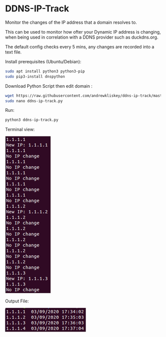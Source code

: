 # DDNS-IP-Track

Monitor the changes of the IP address that a domain resolves to.

This can be used to monitor how ofter your Dynamic IP address is changing, when being used in correlation with a DDNS provider such as duckdns.org.


The default config checks every 5 mins, any changes are recorded into a text file.

Install prerequisites (Ubuntu/Debian):
```bash
sudo apt install python3 python3-pip
sudo pip3-install dnspython
```

Download Python Script then edit domain :
```bash
wget https://raw.githubusercontent.com/andrewkliskey/ddns-ip-track/master/ddns-ip-track.py
sudo nano ddns-ip-track.py
```
Run:
```bash
python3 ddns-ip-track.py
```

Terminal view:

![Terminal Screenshot](https://raw.githubusercontent.com/andrewkliskey/ddns-ip-track/master/screenshots/terminal.png)

Output File:

![Output Screenshot](https://raw.githubusercontent.com/andrewkliskey/ddns-ip-track/master/screenshots/output-file.png)
